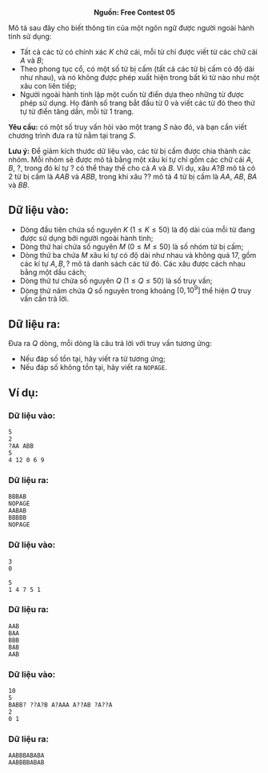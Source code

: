 **<center>Nguồn:  Free Contest 05</center>**

Mô tả sau đây cho biết thông tin của một ngôn ngữ được người ngoài hành tinh sử dụng:
- Tất cả các từ có chính xác $K$ chữ cái, mỗi từ chỉ được viết từ các chữ cái $A$ và $B$;
- Theo phong tục cổ, có một số từ bị cấm (tất cả các từ bị cấm có độ dài như nhau), và nó không được phép xuất hiện trong bất kì từ nào như một xâu con liên tiếp;
- Người ngoài hành tinh lập một cuốn từ điển dựa theo những từ được phép sử dụng. Họ đánh số trang bắt đầu từ $0$ và viết các từ đó theo thứ tự từ điển tăng dần, mỗi từ $1$ trang.

**Yêu cầu:** có một số truy vấn hỏi vào một trang $S$ nào đó, và bạn cần viết chương trình đưa ra từ nằm tại trang $S$.

**Lưu ý:** Để giảm kích thước dữ liệu vào, các từ bị cấm được chia thành các nhóm. Mỗi nhóm sẽ được mô tả bằng một xâu kí tự chỉ gồm các chữ cái $A$, $B$, $?$, trong đó kí tự $?$ có thể thay thế cho cả $A$ và $B$. Ví dụ, xâu $A?B$ mô tả có $2$ từ bị cấm là $AAB$ và $ABB$, trong khi xâu $??$ mô tả $4$ từ bị cấm là $AA$, $AB$, $BA$ và $BB$.

## Dữ liệu vào:
- Dòng đầu tiên chứa số nguyên $K\ (1 ≤ K ≤ 50)$ là độ dài của mỗi từ đang được sử dụng bởi người ngoài hành tinh;
- Dòng thứ hai chứa số nguyên $M\ (0 ≤ M ≤ 50)$ là số nhóm từ bị cấm;
- Dòng thứ ba chứa $M$ xâu kí tự có độ dài như nhau và không quá $17$, gồm các kí tự $A, B, ?$ mô tả danh sách các từ đó. Các xâu được cách nhau bằng một dấu cách;
- Dòng thứ tư chứa số nguyên $Q\ (1 ≤ Q ≤ 50)$ là số truy vấn;
- Dòng thứ năm chứa $Q$ số nguyên trong khoảng $[0, 10^9]$ thể hiện $Q$ truy vấn cần trả lời.

## Dữ liệu ra:
Đưa ra $Q$ dòng, mỗi dòng là câu trả lời với truy vấn tương ứng:
- Nếu đáp số tồn tại, hãy viết ra từ tương ứng;
- Nếu đáp số không tồn tại, hãy viết ra `NOPAGE`.

## Ví dụ:
### Dữ liệu vào:
```
5
2
?AA ABB
5
4 12 0 6 9
```

### Dữ liệu ra:
```
BBBAB
NOPAGE
AABAB
BBBBB
NOPAGE
```

### Dữ liệu vào:
```
3
0

5
1 4 7 5 1
```

### Dữ liệu ra:
```
AAB
BAA
BBB
BAB
AAB
```

### Dữ liệu vào:
```
10
5
BABB? ??A?B A?AAA A??AB ?A??A
2
0 1
```

### Dữ liệu ra:
```
AABBBABABA
AABBBBABAB
```